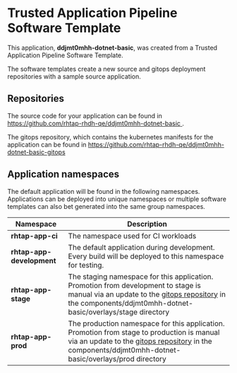 # Trusted Application Pipeline Software Template

This application, **ddjmt0mhh-dotnet-basic**, was created from a Trusted Application Pipeline Software Template.

The software templates create a new source and gitops deployment repositories with a sample source application. 

## Repositories

The source code for your application can be found in [https://github.com/rhtap-rhdh-qe/ddjmt0mhh-dotnet-basic ](https://github.com/rhtap-rhdh-qe/ddjmt0mhh-dotnet-basic ).
 
The gitops repository, which contains the kubernetes manifests for the application can be found in 
[https://github.com/rhtap-rhdh-qe/ddjmt0mhh-dotnet-basic-gitops ](https://github.com/rhtap-rhdh-qe/ddjmt0mhh-dotnet-basic-gitops ) 

## Application namespaces 

The default application will be found in the following namespaces. Applications can be deployed into unique namespaces or multiple software templates can also bet generated into the same group namespaces.  

|  Namespace   |  Description   |  
| -------- | -------- |
| **rhtap-app-ci** | The namespace used for CI workloads |
| **rhtap-app-development** | The default application during development. Every build will be deployed to this namespace for testing. |
| **rhtap-app-stage** | The staging namespace for this application. Promotion from development to stage is manual via an update to the [gitops repository](https://github.com/rhtap-rhdh-qe/ddjmt0mhh-dotnet-basic-gitops ) in the components/ddjmt0mhh-dotnet-basic/overlays/stage directory |
| **rhtap-app-prod** | The production namespace for this application. Promotion from stage to production is manual via an update to the [gitops repository](https://github.com/rhtap-rhdh-qe/ddjmt0mhh-dotnet-basic-gitops ) in the components/ddjmt0mhh-dotnet-basic/overlays/prod directory |